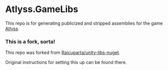 # Atlyss.GameLibs

This repo is for generating publicized and stripped assemblies for the game [Atlyss](https://store.steampowered.com/app/2768430).

### This is a fork, sorta!

This repo was forked from [Raicuparta/unity-libs-nuget](https://github.com/Raicuparta/unity-libs-nuget).

Original instructions for setting this up can be found there.

